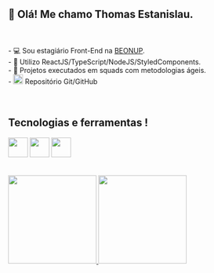 ##  👋 Olá! Me chamo Thomas Estanislau.  
<!-- <a href="https://www.linkedin.com/in/thomas-estanislau-45ab05124/" target="_blank"><img src="https://img.shields.io/badge/-LinkedIn-%230077B5?style=for-the-badge&logo=linkedin&logoColor=white" target="_blank"></a>  --> 
<br>
<br>



<div> 
- 💻 Sou estagiário Front-End na <a href="https://github.com/beonup">BEONUP</a>.<br>
- 🌱 Utilizo ReactJS/TypeScript/NodeJS/StyledComponents. <br>
- 🎯 Projetos executados em squads com metodologias ágeis. <br>
-  <img src="https://cdn.jsdelivr.net/gh/devicons/devicon/icons/github/github-original.svg" width="20" height="20"/> Repositório Git/GitHub
</div>
<br>
<br>



## Tecnologias e ferramentas !
<div>
<img src="https://cdn.jsdelivr.net/gh/devicons/devicon/icons/javascript/javascript-original.svg"  width="40" height="40"/>
<img src="https://cdn.jsdelivr.net/gh/devicons/devicon/icons/typescript/typescript-original.svg" width="40" height="40" />
  <img src="https://cdn.jsdelivr.net/gh/devicons/devicon/icons/react/react-original-wordmark.svg" width="40" height="40" />
</div>
<br>
<br>
<div>
<a href="https://github.com/Estaniss">
<img height="180em" src="https://github-readme-stats.vercel.app/api/top-langs/?username=Estaniss&hide=php,blade,shell&layout=compact"/>
<img height="180em" src="https://github-readme-stats.vercel.app/api?username=Estaniss&show_icons=true&theme=compact&include_all_commits=true&count_private=true"/>
</div>




  
